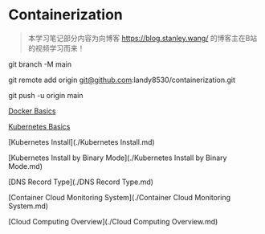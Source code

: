 # Containerization
> 本学习笔记部分内容为向博客 https://blog.stanley.wang/ 的博客主在B站的视频学习而来！

git branch -M main

git remote add origin git@github.com:landy8530/containerization.git

git push -u origin main



[Docker Basics](./Docker.md)

[Kubernetes Basics](./Kubernetes.md)

[Kubernetes Install](./Kubernetes Install.md)

[Kubernetes Install by Binary Mode](./Kubernetes Install by Binary Mode.md)

[DNS Record Type](./DNS Record Type.md)

[Container Cloud Monitoring System](./Container Cloud Monitoring System.md)

[Cloud Computing Overview](./Cloud Computing Overview.md)





